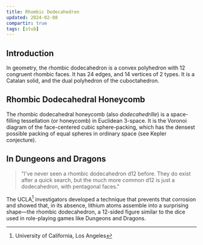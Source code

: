 ```yaml
---
title: Rhombic Dodecahedron
updated: 2024-02-08
compartir: true
tags: [stub]
---
```


## Introduction

In geometry, the rhombic dodecahedron is a convex polyhedron with 12 congruent rhombic faces. It has 24 edges, and 14 vertices of 2 types. It is a Catalan solid, and the dual polyhedron of the cuboctahedron.

## Rhombic Dodecahedral Honeycomb

The rhombic dodecahedral honeycomb (also _dodecahedrille_) is a space-filling tessellation (or honeycomb) in Euclidean 3-space. It is the Voronoi diagram of the face-centered cubic sphere-packing, which has the densest possible packing of equal spheres in ordinary space (see Kepler conjecture).

## In Dungeons and Dragons

> "I've never seen a rhombic dodecahedron d12 before. They do exist after a quick search, but the much more common d12 is just a dodecahedron, with pentagonal faces."

The UCLA[^1] investigators developed a technique that prevents that corrosion and showed that, in its absence, lithium atoms assemble into a surprising shape—the rhombic dodecahedron, a 12-sided figure similar to the dice used in role-playing games like Dungeons and Dragons.

[^1]: University of California, Los Angeles
